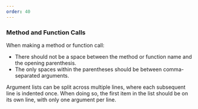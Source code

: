 ```yaml
---
order: 40
---
```


### Method and Function Calls

When making a method or function call:

* There should not be a space between the method or function name and the opening parenthesis.
* The only spaces within the parentheses should be between comma-separated arguments.

Argument lists can be split across multiple lines, where each subsequent line is indented once. When doing so, the first item in the list should be on its own line, with only one argument per line.